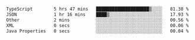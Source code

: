 <!--START_SECTION:waka-->

```txt
TypeScript        5 hrs 47 mins   ████████████████████▒░░░░   81.38 %
JSON              1 hr 16 mins    ████▒░░░░░░░░░░░░░░░░░░░░   17.93 %
Other             2 mins          ░░░░░░░░░░░░░░░░░░░░░░░░░   00.56 %
XML               0 secs          ░░░░░░░░░░░░░░░░░░░░░░░░░   00.06 %
Java Properties   0 secs          ░░░░░░░░░░░░░░░░░░░░░░░░░   00.04 %
```

<!--END_SECTION:waka-->

